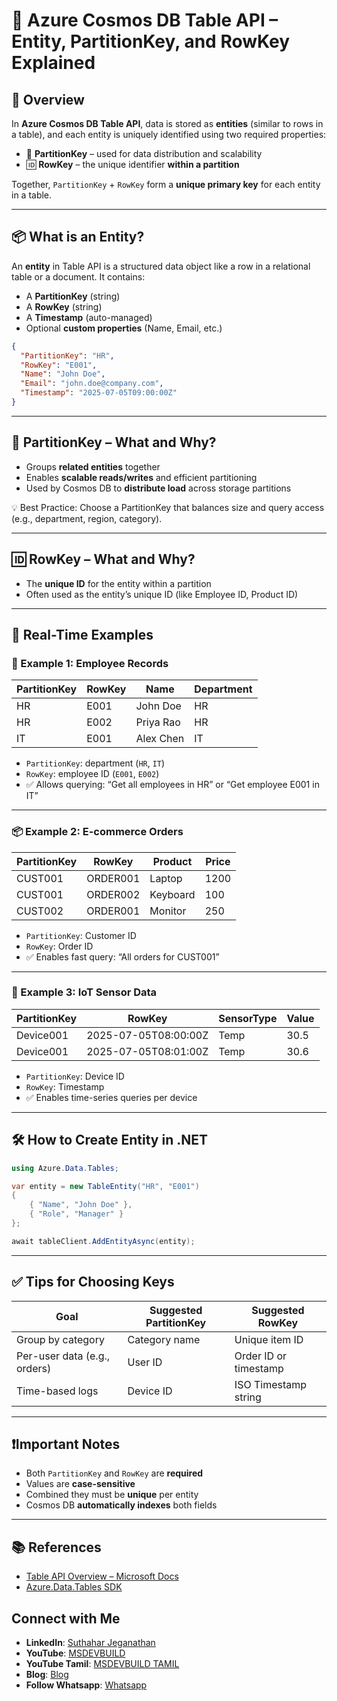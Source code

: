 # 📘 Azure Cosmos DB Table API – Entity, PartitionKey, and RowKey Explained

## 🧾 Overview

In **Azure Cosmos DB Table API**, data is stored as **entities** (similar to rows in a table), and each entity is uniquely identified using two required properties:

* 🔑 **PartitionKey** – used for data distribution and scalability
* 🆔 **RowKey** – the unique identifier **within a partition**

Together, `PartitionKey` + `RowKey` form a **unique primary key** for each entity in a table.

---

## 📦 What is an Entity?

An **entity** in Table API is a structured data object like a row in a relational table or a document.
It contains:

* A **PartitionKey** (string)
* A **RowKey** (string)
* A **Timestamp** (auto-managed)
* Optional **custom properties** (Name, Email, etc.)

```json
{
  "PartitionKey": "HR",
  "RowKey": "E001",
  "Name": "John Doe",
  "Email": "john.doe@company.com",
  "Timestamp": "2025-07-05T09:00:00Z"
}
```

---

## 🧩 PartitionKey – What and Why?

* Groups **related entities** together
* Enables **scalable reads/writes** and efficient partitioning
* Used by Cosmos DB to **distribute load** across storage partitions

💡 Best Practice: Choose a PartitionKey that balances size and query access (e.g., department, region, category).

---

## 🆔 RowKey – What and Why?

* The **unique ID** for the entity within a partition
* Often used as the entity’s unique ID (like Employee ID, Product ID)

---

## 🧠 Real-Time Examples

### 📁 Example 1: Employee Records

| PartitionKey | RowKey | Name      | Department |
| ------------ | ------ | --------- | ---------- |
| HR           | E001   | John Doe  | HR         |
| HR           | E002   | Priya Rao | HR         |
| IT           | E001   | Alex Chen | IT         |

* `PartitionKey`: department (`HR`, `IT`)
* `RowKey`: employee ID (`E001`, `E002`)
* ✅ Allows querying: “Get all employees in HR” or “Get employee E001 in IT”

---

### 📦 Example 2: E-commerce Orders

| PartitionKey | RowKey   | Product  | Price |
| ------------ | -------- | -------- | ----- |
| CUST001      | ORDER001 | Laptop   | 1200  |
| CUST001      | ORDER002 | Keyboard | 100   |
| CUST002      | ORDER001 | Monitor  | 250   |

* `PartitionKey`: Customer ID
* `RowKey`: Order ID
* ✅ Enables fast query: “All orders for CUST001”

---

### 📅 Example 3: IoT Sensor Data

| PartitionKey | RowKey               | SensorType | Value |
| ------------ | -------------------- | ---------- | ----- |
| Device001    | 2025-07-05T08:00:00Z | Temp       | 30.5  |
| Device001    | 2025-07-05T08:01:00Z | Temp       | 30.6  |

* `PartitionKey`: Device ID
* `RowKey`: Timestamp
* ✅ Enables time-series queries per device

---

## 🛠️ How to Create Entity in .NET

```csharp
using Azure.Data.Tables;

var entity = new TableEntity("HR", "E001")
{
    { "Name", "John Doe" },
    { "Role", "Manager" }
};

await tableClient.AddEntityAsync(entity);
```

---

## ✅ Tips for Choosing Keys

| Goal                         | Suggested PartitionKey | Suggested RowKey      |
| ---------------------------- | ---------------------- | --------------------- |
| Group by category            | Category name          | Unique item ID        |
| Per-user data (e.g., orders) | User ID                | Order ID or timestamp |
| Time-based logs              | Device ID              | ISO Timestamp string  |

---

## ❗Important Notes

* Both `PartitionKey` and `RowKey` are **required**
* Values are **case-sensitive**
* Combined they must be **unique** per entity
* Cosmos DB **automatically indexes** both fields

---

## 📚 References

* [Table API Overview – Microsoft Docs](https://learn.microsoft.com/en-us/azure/cosmos-db/table/table-overview)
* [Azure.Data.Tables SDK](https://learn.microsoft.com/en-us/dotnet/api/azure.data.tables)

## Connect with Me
- **LinkedIn**: [Suthahar Jeganathan](https://www.linkedin.com/in/jssuthahar/)
- **YouTube**: [MSDEVBUILD](https://www.youtube.com/@MSDEVBUILD)
- **YouTube Tamil**: [MSDEVBUILD TAMIL](https://www.youtube.com/@MSDEVBUILDTamil)
- **Blog**: [Blog](https://www.msdevbuild.com/)
- **Follow Whatsapp**: [Whatsapp](https://www.whatsapp.com/channel/0029Va5j2rHEFeXcTlUhQB0J)

